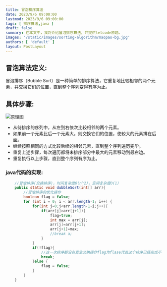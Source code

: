 ```yaml
---
title: 冒泡排序算法
date: 2023/9/6 09:00:00
lastmod: 2023/9/6 09:00:00
tags: [ 排序算法,java ]
draft: false
summary: 在本文中，我将介绍冒泡排序算法，并提供letcode原题。
images: '/static/images/sorting-algorithm/maopao-bg.jpg'
authors: [ 'default' ]
layout: PostLayout
---
```


## 冒泡算法定义:

冒泡排序（Bubble Sort）是一种简单的排序算法，它重复地比较相邻的两个元素，并交换它们的位置，直到整个序列变得有序为止。

## 具体步骤:

![原理图](/static/images/sorting-algorithm/maopao.gif)

- 从待排序的序列中，从左到右依次比较相邻的两个元素。
- 如果前一个元素比后一个元素大，则交换它们的位置，使较大的元素排在后面。
- 继续按照相同的方式比较后续的相邻元素，直到整个序列遍历完毕。
- 重复上述步骤，每次遍历都将未排序部分中最大的元素移动到最右边。
- 重复执行以上步骤，直到整个序列有序为止。

### java代码的实现:

```java
    //冒泡排序(交换排序)，时间复杂度O(n^2)，空间复杂度O(1)
    public static void dubbleSort(int[] arr){
        //冒泡排序的优化操作
        boolean flag = false;
        for (int i = 0; i < arr.length-1; i++) {
            for(int j=0;j<arr.length-1-i;j++){
                if(arr[j]>arr[j+1]){
                    flag=true;
                    int max = arr[j];
                    arr[j]=arr[j+1];
                    arr[j+1]=max;
                    //break a;
                }
            }
            if(!flag){
                //这一次排序都没有发生交换操作flag为flase代表这个排序已经完成不需要再次排序，提前结束。
                break;
            }else {
                flag = false;
            }
        }
    }

```





